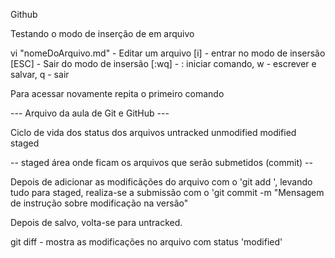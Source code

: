 Github

Testando o modo de inserção de em arquivo

vi "nomeDoArquivo.md" - Editar um arquivo
[i] - entrar no modo de insersão
[ESC] - Sair do modo de insersão
[:wq] - : iniciar comando, w - escrever e salvar, q - sair

Para acessar novamente repita o primeiro comando

 --- Arquivo da aula de Git e GitHub ---

 Ciclo de vida dos status dos arquivos
  untracked
  unmodified
  modified
  staged

-- staged área onde ficam os arquivos que serão submetidos (commit) --

Depois de adicionar as modificãções do arquivo com o 'git add <file>', 
levando tudo para staged,
realiza-se a submissão com o 'git commit -m "Mensagem de instrução sobre 
modificação na versão"

Depois de salvo, volta-se para untracked.

git diff - mostra as modificações no arquivo com status 'modified'

